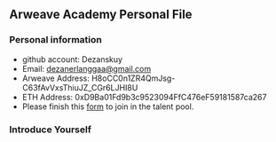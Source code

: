 ## Arweave Academy Personal File

### Personal information

- github account: Dezanskuy
- Email: dezanerlanggaa@gmail.com
- Arweave Address: H8oCC0n1ZR4QmJsg-C63fAvVxsThiuJZ_CGr6LJHI8U
- ETH Address: 0xD9Ba01Fd9b3c9523094FfC476eF59181587ca267
- Please finish this [form](https://docs.google.com/forms/d/e/1FAIpQLSfWA5fIIcBgmRppm3jNz5vmf9Mai_QMVil-2pO4r7YKn_Zhtw/viewform?usp=sf_link) to join in the talent pool.

### Introduce Yourself
